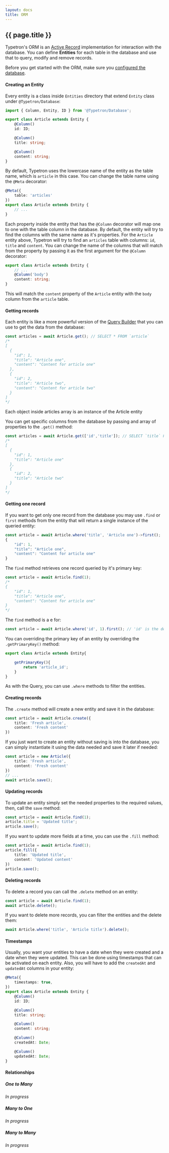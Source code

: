 ```yaml
---
layout: docs
title: ORM
---
```


## {{ page.title }}

Typetron's ORM is an [Active Record](https://en.wikipedia.org/wiki/Active_record_pattern) implementation for
interaction with the database. You can define **Entities** for each table in the database and use that to query,
modify and remove records.

Before you get started with the ORM, make sure you [configured the database](/docs/database).


#### Creating an Entity
Every entity is a class inside `Entities` directory that extend `Entity` class under `@Typetron/Database`:
```ts
import { Column, Entity, ID } from '@Typetron/Database';

export class Article extends Entity {
    @Column()
    id: ID;

    @Column()
    title: string;

    @Column()
    content: string;
}
```

By default, Typetron uses the lowercase name of the entity as the table name, which is `article` in this
case. You can change the table name using the `@Meta` decorator:

```ts
@Meta({
    table: 'articles'
})
export class Article extends Entity {
    // ...
}
```

Each property inside the entity that has the `@Column` decorator will map one to one with the table column in
the database. By default, the entity will try to find the columns with the same name as it's properties.
For the `Article` entity above, Typetron will try to find an `articles` table with columns: `id`, `title` and `content`.
You can change the name of the columns that will match from the property by passing it as the first argument
for the `@Column` decorator:

```ts
export class Article extends Entity {
    // ...
    @Column('body')
    content: string;
}
```
This will match the `content` property of the `Article` entity with the `body` column from the `article` table.

#### Getting records
Each entity is like a more powerful version of the [Query Builder](/docs/query-builder) that you can use to
get the data from the database:
```ts
const articles = await Article.get(); // SELECT * FROM `article`
/*
[
  {
    "id": 1,
    "title": "Article one",
    "content": "Content for article one"
  },
  {
    "id": 2,
    "title": "Article two",
    "content": "Content for article two"
  }
]
*/ 
``` 

Each object inside articles array is an instance of the Article entity

You can get specific columns from the database by passing and array of properties to the `.get()` method:

```ts
const articles = await Article.get(['id','title']); // SELECT `title` FROM `article`
/*
[
  {
    "id": 1,
    "title": "Article one"
  },
  {
    "id": 2,
    "title": "Article two"
  }
]
*/ 
``` 

#### Getting one record
If you want to get only one record from the database you may use `.find` or `first` methods from the entity
that will return a single instance of the queried entity:

```ts
const article = await Article.where('title', 'Article one')->first();
{
    "id": 1,
    "title": "Article one",
    "content": "Content for article one"
}
```

The `find` method retrieves one record queried by it's primary key:
```ts
const article = await Article.find(1);
/*
{
    "id": 1,
    "title": "Article one",
    "content": "Content for article one"
}
*/

``` 
The `find` method is a e for:
```ts
const article = await Article.where('id', 1).first(); // 'id' is the default primary key
```  

You can overriding the primary key of an entity by overriding the `.getPrimaryKey()` method:

```ts
export class Article extends Entity{

    getPrimaryKey(){
        return 'article_id';
    }
}
``` 

As with the Query, you can use `.where` methods to filter the entities.

#### Creating records
The `.create` method will create a new entity and save it in the database:
```ts
const article = await Article.create({
    title: 'Fresh article',
    content: 'Fresh content'
})
```
If you just want to create an entity without saving is into the database, you can simply instantiate it using
the data needed and save it later if needed:
```ts
const article = new Article({
    title: 'Fresh article',
    content: 'Fresh content'
})
// ...
await article.save();
```

#### Updating records
To update an entity simply set the needed properties to the required values, then, call the `save` method:

```ts
const article = await Article.find(1);
article.title = 'Updated title';
article.save();
```

If you want to update more fields at a time, you can use the `.fill` method:

```ts
const article = await Article.find(1);
article.fill({
    title: 'Updated title',
    content: 'Updated content'
})
article.save();
```

#### Deleting records
To delete a record you can call the `.delete` method on an entity:
```ts
const article = await Article.find(1);
await article.delete();
```

If you want to delete more records, you can filter the entities and the delete them:
```ts
await Article.where('title', 'Article title').delete();
```

#### Timestamps
Usually, you want your entities to have a date when they were created and a date when they were updated.
This can be done using timestamps that can be activated on each entity. Also, you will have to add the
`createdAt` and `updatedAt` columns in your entity: 
```ts
@Meta({
    timestamps: true,
})
export class Article extends Entity {
    @Column()
    id: ID;

    @Column()
    title: string;

    @Column()
    content: string;

    @Column()
    createdAt: Date;

    @Column()
    updatedAt: Date;
}
```

#### Relationships
##### One to Many
_In progress_
##### Many to One
_In progress_
##### Many to Many
_In progress_
